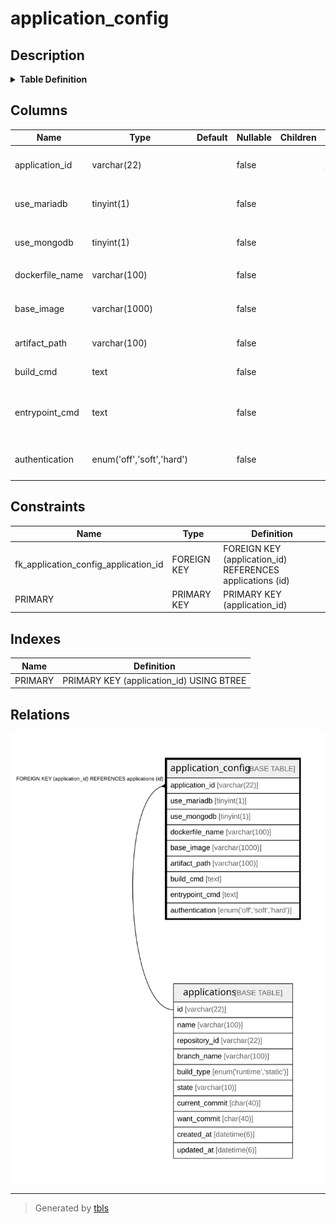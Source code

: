 # application_config

## Description

<details>
<summary><strong>Table Definition</strong></summary>

```sql
CREATE TABLE `application_config` (
  `application_id` varchar(22) NOT NULL COMMENT 'アプリケーションID',
  `use_mariadb` tinyint(1) NOT NULL COMMENT 'MariaDBを使用するか',
  `use_mongodb` tinyint(1) NOT NULL COMMENT 'MongoDBを使用するか',
  `dockerfile_name` varchar(100) NOT NULL COMMENT 'Dockerfile名',
  `base_image` varchar(1000) NOT NULL COMMENT 'ベースイメージの名前',
  `artifact_path` varchar(100) NOT NULL COMMENT '静的成果物のパス',
  `build_cmd` text NOT NULL COMMENT 'ビルドコマンド',
  `entrypoint_cmd` text NOT NULL COMMENT 'コンテナのエントリポイント',
  `authentication` enum('off','soft','hard') NOT NULL COMMENT 'traP部員認証タイプ',
  PRIMARY KEY (`application_id`),
  CONSTRAINT `fk_application_config_application_id` FOREIGN KEY (`application_id`) REFERENCES `applications` (`id`)
) ENGINE=InnoDB DEFAULT CHARSET=utf8mb4 COLLATE=utf8mb4_general_ci
```

</details>

## Columns

| Name | Type | Default | Nullable | Children | Parents | Comment |
| ---- | ---- | ------- | -------- | -------- | ------- | ------- |
| application_id | varchar(22) |  | false |  | [applications](applications.md) | アプリケーションID |
| use_mariadb | tinyint(1) |  | false |  |  | MariaDBを使用するか |
| use_mongodb | tinyint(1) |  | false |  |  | MongoDBを使用するか |
| dockerfile_name | varchar(100) |  | false |  |  | Dockerfile名 |
| base_image | varchar(1000) |  | false |  |  | ベースイメージの名前 |
| artifact_path | varchar(100) |  | false |  |  | 静的成果物のパス |
| build_cmd | text |  | false |  |  | ビルドコマンド |
| entrypoint_cmd | text |  | false |  |  | コンテナのエントリポイント |
| authentication | enum('off','soft','hard') |  | false |  |  | traP部員認証タイプ |

## Constraints

| Name | Type | Definition |
| ---- | ---- | ---------- |
| fk_application_config_application_id | FOREIGN KEY | FOREIGN KEY (application_id) REFERENCES applications (id) |
| PRIMARY | PRIMARY KEY | PRIMARY KEY (application_id) |

## Indexes

| Name | Definition |
| ---- | ---------- |
| PRIMARY | PRIMARY KEY (application_id) USING BTREE |

## Relations

![er](application_config.svg)

---

> Generated by [tbls](https://github.com/k1LoW/tbls)
